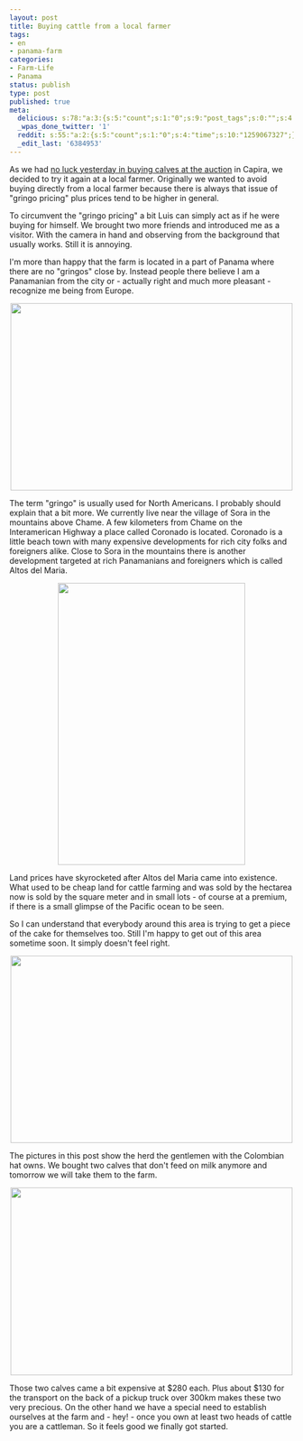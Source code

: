 ```yaml
---
layout: post
title: Buying cattle from a local farmer
tags:
- en
- panama-farm
categories:
- Farm-Life
- Panama
status: publish
type: post
published: true
meta:
  delicious: s:78:"a:3:{s:5:"count";s:1:"0";s:9:"post_tags";s:0:"";s:4:"time";s:10:"1259067325";}";
  _wpas_done_twitter: '1'
  reddit: s:55:"a:2:{s:5:"count";s:1:"0";s:4:"time";s:10:"1259067327";}";
  _edit_last: '6384953'
---
```

As we had <a href="/2009/11/11/no-luck-today-with-the-cattle-purchase.html">no luck yesterday in buying calves at the auction</a> in Capira, we decided to try it again at a local farmer. Originally we wanted to avoid buying directly from a local farmer because there is always that issue of "gringo pricing" plus prices tend to be higher in general.

To circumvent the "gringo pricing" a bit Luis can simply act as if he were buying for himself. We brought two more friends and introduced me as a visitor. With the camera in hand and observing from the background that usually works. Still it is annoying.

I'm more than happy that the farm is located in a part of Panama where there are no "gringos" close by. Instead people there believe I am a Panamanian from the city or - actually right and much more pleasant - recognize me being from Europe.

<a href="http://www.flickr.com/photos/34665899@N00/4101975924" title="View '' on Flickr.com"><div style="text-align:center;"><img src="http://farm3.static.flickr.com/2486/4101975924_a35ce76a97.jpg" alt="" border="0" width="500" height="332" /></div></a>

The term "gringo" is usually used for North Americans. I probably should explain that a bit more. We currently live near the village of Sora in the mountains above Chame. A few kilometers from Chame on the Interamerican Highway a place called Coronado is located. Coronado is a little beach town with many expensive developments for rich city folks and foreigners alike. Close to Sora in the mountains there is another development targeted at rich Panamanians and foreigners which is called Altos del Maria.

<a href="http://www.flickr.com/photos/34665899@N00/4101976904" title="View '' on Flickr.com"><div style="text-align:center;"><img src="http://farm3.static.flickr.com/2580/4101976904_2558ca9f61.jpg" alt="" border="0" width="332" height="500" /></div></a>

Land prices have skyrocketed after Altos del Maria came into existence. What used to be cheap land for cattle farming and was sold by the hectarea now is sold by the square meter and in small lots - of course at a premium, if there is a small glimpse of the Pacific ocean to be seen.

So I can understand that everybody around this area is trying to get a piece of the cake for themselves too. Still I'm happy to get out of this area sometime soon. It simply doesn't feel right.

<a href="http://www.flickr.com/photos/34665899@N00/4101222725" title="View '' on Flickr.com"><div style="text-align:center;"><img src="http://farm3.static.flickr.com/2649/4101222725_559e8da4b1.jpg" alt="" border="0" width="500" height="332" /></div></a>

The pictures in this post show the herd the gentlemen with the Colombian hat owns. We bought two calves that don't feed on milk anymore and tomorrow we will take them to the farm.

<a href="http://www.flickr.com/photos/34665899@N00/4101978720" title="View '' on Flickr.com"><div style="text-align:center;"><img src="http://farm3.static.flickr.com/2747/4101978720_7f04fee043.jpg" alt="" border="0" width="500" height="333" /></div></a>

Those two calves came a bit expensive at $280 each. Plus about $130 for the transport on the back of a pickup truck over 300km makes these two very precious. On the other hand we have a special need to establish ourselves at the farm and - hey! - once you own at least two heads of cattle you are a cattleman. So it feels good we finally got started.
